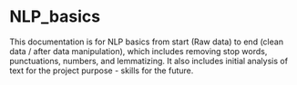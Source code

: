 # NLP_basics
This documentation is for NLP basics from start (Raw data) to end (clean data / after data manipulation), which includes removing stop words, punctuations, numbers, and lemmatizing. It also includes initial analysis of text for the project purpose - skills for the future.
